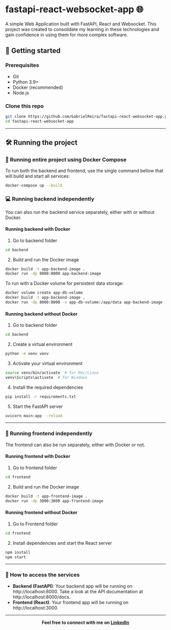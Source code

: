 # fastapi-react-websocket-app :globe_with_meridians:
A simple Web Application built with FastAPI, React and Websocket. This project was created to consolidate my learning in these technologies and gain confidence in using them for more complex software.

## :rocket: Getting started
### Prerequisites
- Git
- Python 3.9+
- Docker (recommended)
- Node.js

### Clone this repo

```bash
git clone https://github.com/GabrielReira/fastapi-react-websocket-app.git
cd fastapi-react-websocket-app
```

---

## :hammer_and_wrench: Running the project

### :whale: Running entire project using Docker Compose
To run both the backend and frontend, use the single command bellow that will build and start all services:
```bash
docker-compose up --build
```

### :computer: Running backend independently
You can also run the backend service separately, either with or without Docker.

#### Running backend with Docker
1. Go to backend folder
```bash
cd backend
```

2. Build and run the Docker image
```bash
docker build -t app-backend-image .
docker run -dp 8000:8000 app-backend-image
```

To run with a Docker volume for persistent data storage:
```bash
docker volume create app-db-volume
docker build -t app-backend-image .
docker run -dp 8000:8000 -v app-db-volume:/app/data app-backend-image
```

#### Running backend without Docker
1. Go to backend folder
```bash
cd backend
```

2. Create a virtual environment
```bash
python -m venv venv
```

3. Activate your virtual environment
```bash
source venv/bin/activate  # for Mac/Linux
venv\Scripts\activate  # for Windows
```

4. Install the required dependencies
```bash
pip install -r requirements.txt
```

5. Start the FastAPI server
```bash
uvicorn main:app --reload
```

---

### :art: Running frontend independently
The frontend can also be run separately, either with Docker or not.

#### Running frontend with Docker
1. Go to frontend folder
```bash
cd frontend
```

2. Build and run the Docker image
```bash
docker build -t app-frontend-image .
docker run -dp 3000:3000 app-frontend-image
```

#### Running frontend without Docker
1. Go to Frontend folder
```bash
cd frontend
```

2. Install dependencies and start the React server
```bash
npm install
npm start
```

---

### :link: How to access the services
- **Backend (FastAPI)**: Your backend app will be running on http://localhost:8000. Take a look at the API documentation at http://localhost:8000/docs.
- **Frontend (React)**: Your frontend app will be running on http://localhost:3000.

---

<p align="center">
    <strong>Feel free to connect with me on <a href="https://www.linkedin.com/in/gabrielreira/">LinkedIn</a></strong>
</p>
